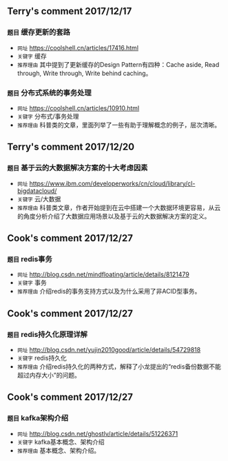 ## Terry's comment 2017/12/17
### `题目` 缓存更新的套路
* `网址` https://coolshell.cn/articles/17416.html
* `关键字` 缓存
* `推荐理由` 其中提到了更新缓存的Design Pattern有四种：Cache aside, Read through, Write through, Write behind caching。

### `题目` 分布式系统的事务处理
* `网址` https://coolshell.cn/articles/10910.html
* `关键字` 分布式/事务处理
* `推荐理由` 科普类的文章，里面列举了一些有助于理解概念的例子，层次清晰。

## Terry's comment 2017/12/20
### `题目` 基于云的大数据解决方案的十大考虑因素
* `网址` https://www.ibm.com/developerworks/cn/cloud/library/cl-bigdatacloud/
* `关键字` 云/大数据
* `推荐理由` 科普类文章，作者开始提到在云中搭建一个大数据环境更容易，从云的角度分析介绍了大数据应用场景以及基于云的大数据解决方案的定义。
## Cook's comment 2017/12/27
### `题目` redis事务
* `网址` http://blog.csdn.net/mindfloating/article/details/8121479
* `关键字` 事务
* `推荐理由` 介绍redis的事务支持方式以及为什么采用了非ACID型事务。
## Cook's comment 2017/12/27
### `题目`  redis持久化原理详解
* `网址` http://blog.csdn.net/yujin2010good/article/details/54729818
* `关键字` redis持久化
* `推荐理由` 介绍redis持久化的两种方式，解释了小龙提出的“redis备份数据不能超过内存大小”的问题。
## Cook's comment 2017/12/27
### `题目`  kafka架构介绍
* `网址` http://blog.csdn.net/ghostlv/article/details/51226371
* `关键字` kafka基本概念、架构介绍
* `推荐理由` 基本概念、架构介绍。
